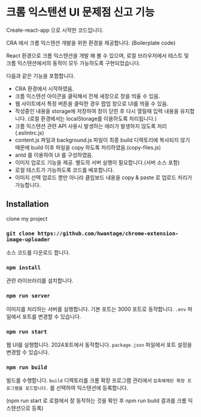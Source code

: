 # 크롬 익스텐션 UI 문제점 신고 기능

Create-react-app 으로 시작한 코드입니다.

CRA 에서 크롬 익스텐션 개발을 위한 환경을 제공합니다. (Boilerplate code)

React 환경으로 크롬 익스텐션을 개발 해 볼 수 있으며, 로컬 브라우저에서 테스트 및 크롬 익스텐션에서의 동작이 모두 가능하도록 구현되었습니다.

다음과 같은 기능을 포함합니다.

- CRA 환경에서 시작하였음.
- 크롬 익스텐션 아이콘을 클릭해서 전체 새창으로 창을 띄울 수 있음.
- 웹 사이트에서 특정 버튼을 클릭한 경우 팝업 창으로 UI를 띄울 수 있음.
- 작성중인 내용을 storage에 저장하여 창이 닫힌 후 다시 열릴때 입력 내용을 유지합니다. (로컬 환경에서는 localStorage를 이용하도록 처리됩니다.)
- 크롬 익스텐션 관련 API 사용시 발생하는 에러가 발생하지 않도록 처리 (.eslintrc.js)
- content.js 파일과 background.js 파일이 최종 build 디렉토리에 복사되지 않기 때문에 build 이후 파일을 copy 하도록 처리하였음.(copy-files.js)
- antd 를 이용하여 UI 를 구성하였음.
- 이미지 업로드 기능을 제공. 별도의 서버 실행이 필요합니다.(서버 소스 포함)
- 로컬 테스트가 가능하도록 코드를 배포합니다.
- 이미지 선택 업로드 뿐만 아니라 클립보드 내용을 copy & paste 로 업로드 처리가 가능합니다.

## Installation

clone my project

### `git clone https://github.com/hwantage/chrome-extension-image-uploader`

소스 코드를 다운로드 합니다.

### `npm install`

관련 라이브러리를 설치합니다.

### `npm run server`

이미지를 처리하는 서버를 실행합니다. 기본 포트는 3000 포트로 동작합니다. `.env` 파일에서 포트를 변경할 수 있습니다.

### `npm run start`

웹 UI를 실행합니다. 2024포트에서 동작합니다. `package.json` 파일에서 포트 설정을 변경할 수 있습니다.

### `npm run build`

빌드를 수행합니다. `build` 디렉토리를 크롬 확장 프로그램 관리에서 `압축해제된 확장 프로그램을 로드합니다.` 를 선택하여 익스텐션에 등록합니다.

(npm run start 로 로컬에서 잘 동작하는 것을 확인 후 npm run build 결과를 크롬 익스텐션으로 등록)
